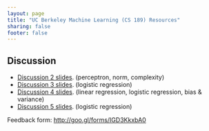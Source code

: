 ```yaml
---
layout: page
title: "UC Berkeley Machine Learning (CS 189) Resources"
sharing: false
footer: false
---
```


## Discussion

* [Discussion 2 slides](slides/discussion2.pptx). (perceptron, norm, complexity)
* [Discussion 3 slides](slides/discussion3.pptx). (logistic regression)
* [Discussion 4 slides](slides/discussion4.pptx). (linear regression, logistic regression, bias & variance)
* [Discussion 5 slides](slides/discussion5.pptx). (logistic regression)

Feedback form: http://goo.gl/forms/IGD3KkxbA0
